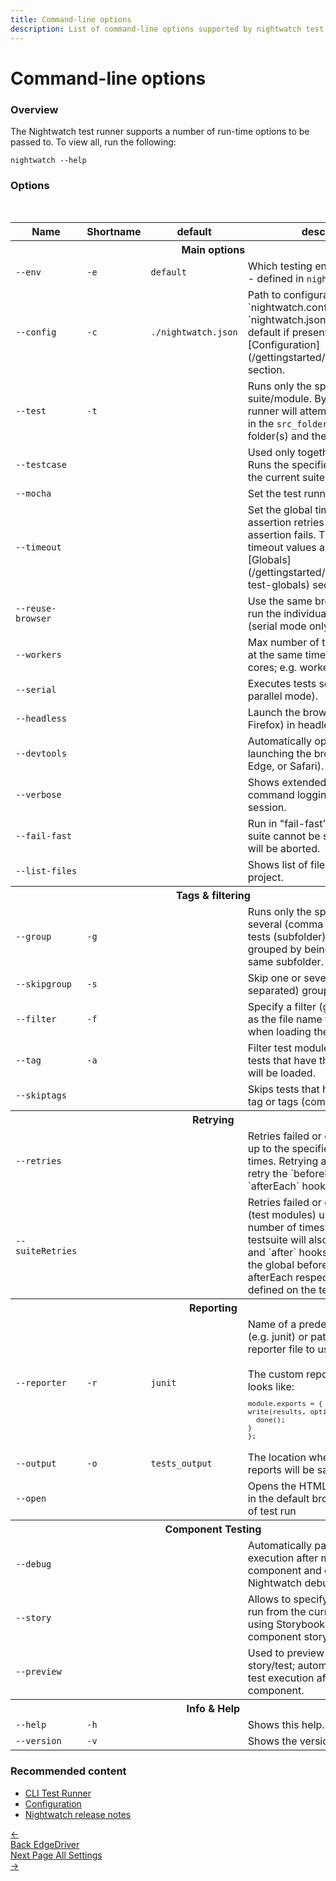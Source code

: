 ```yaml
---
title: Command-line options
description: List of command-line options supported by nightwatch test runner
---
```


<div class="page-header"><h1>Command-line options</h1></div>

### Overview

The Nightwatch test runner supports a number of run-time options to be passed to. To view all, run the following:

<pre><code class="language-bash">nightwatch --help</code></pre>

### Options

<div class="table-responsive">
  <table class="table table-bordered table-striped">
    <thead>
     <tr>
       <th style="width: 100px;">Name</th>
       <th style="width: 100px;">Shortname</th>
       <th style="width: 50px;">default</th>
       <th>description</th>
     </tr>
    </thead>
    <tbody>
      <tr><th colspan="4">Main options</th></tr>
      <tr>
        <td><code>--env</code></td>
        <td><code>-e</code></td>
        <td><code>default</code></td>
        <td>Which testing environment to use - defined in <code>nightwatch.json</code></td>
      </tr>
      <tr>
        <td><code>--config</code></td>
        <td><code>-c</code></td>
        <td><code>./nightwatch.json</code></td>
        <td>Path to configuration file; `nightwatch.conf.js` or `nightwatch.json` are read by default if present. Check the [Configuration](/gettingstarted/configuration/) section.</td>
      </tr>
      <tr>
        <td><code>--test</code></td>
        <td><code>-t</code></td>
        <td></td>
        <td>Runs only the specified test suite/module. By default the runner will attempt to run all tests in the <code>src_folders</code> settings folder(s) and their subfolders.</td>
      </tr>
      <tr>
        <td><code>--testcase</code></td>
        <td></td>
        <td></td>
        <td>Used only together with `--test`. Runs the specified testcase from the current suite/module.</td>
      </tr>
      <tr>
        <td><code>--mocha</code></td>
        <td></td>
        <td></td>
        <td>Set the test runner to use Mocha.</td>
      </tr>
      <tr>
        <td><code>--timeout</code></td>
        <td></td>
        <td></td>
        <td>Set the global timeout for assertion retries before an assertion fails. The various timeout values are defined in the [Globals](/gettingstarted/concepts/#using-test-globals) section.</td>
      </tr>
      <tr>
        <td><code>--reuse-browser</code></td>
        <td></td>
        <td></td>
        <td>Use the same browser session to run the individual test suites (serial mode only).</td>
      </tr>
      <tr>
        <td><code>--workers</code></td>
        <td></td>
        <td></td>
        <td>Max number of test files running at the same time (default: CPU cores; e.g. workers=4)</td>
      </tr>
      <tr>
        <td><code>--serial</code></td>
        <td></td>
        <td></td>
        <td>Executes tests serially (disables parallel mode).</td>
      </tr>
      <tr>
        <td><code>--headless</code></td>
        <td></td>
        <td></td>
        <td>Launch the browser (Chrome or Firefox) in headless mode.</td>
      </tr>
      <tr>
        <td><code>--devtools</code></td>
        <td></td>
        <td></td>
        <td>Automatically open devtools when launching the browser (Chrome, Edge, or Safari).</td>
      </tr>
      <tr>
        <td><code>--verbose</code></td>
        <td><code></code></td>
        <td></td>
        <td>Shows extended selenium command logging during the session.</td>
      </tr>
      <tr>
        <td><code>--fail-fast</code></td>
        <td></td>
        <td></td>
        <td>Run in "fail-fast" mode: if a test suite cannot be started, the rest will be aborted.</td>
      </tr>
      <tr>
        <td><code>--list-files</code></td>
        <td></td>
        <td></td>
        <td>Shows list of files present in the project.</td>
      </tr>
      <tr><th colspan="4">Tags & filtering</th></tr>
      <tr>
        <td><code>--group</code></td>
        <td><code>-g</code></td>
        <td></td>
        <td>Runs only the specified group or several (comma separated) of tests (subfolder). Tests are grouped by being placed in the same subfolder.</td>
      </tr>
      <tr>
        <td><code>--skipgroup</code></td>
        <td><code>-s</code></td>
        <td></td>
        <td>Skip one or several (comma separated) group of tests.</td>
      </tr>
      <tr>
        <td><code>--filter</code></td>
        <td><code>-f</code></td>
        <td></td>
        <td>Specify a filter (glob expression) as the file name format to use when loading the test files.</td>
      </tr>
      <tr>
        <td><code>--tag</code></td>
        <td><code>-a</code></td>
        <td></td>
        <td>Filter test modules by tags. Only tests that have the specified tags will be loaded.</td>
      </tr>
      <tr>
        <td><code>--skiptags</code></td>
        <td></td>
        <td></td>
        <td>Skips tests that have the specified tag or tags (comma separated).</td>
      </tr>
      <tr><th colspan="4">Retrying</th></tr>
      <tr>
        <td><code>--retries</code></td>
        <td></td>
        <td></td>
        <td>Retries failed or errored testcases up to the specified number of times. Retrying a testcase will also retry the `beforeEach` and `afterEach` hooks, if any.</td>
      </tr>
      <tr>
        <td><code>--suiteRetries</code></td>
        <td></td>
        <td></td>
        <td>Retries failed or errored testsuites (test modules) up to the specified number of times. Retrying a testsuite will also retry the `before` and `after` hooks (in addition to the global beforeEach and afterEach respectively), if any are defined on the testsuite.</td>
      </tr>
      <tr><th colspan="4">Reporting</th></tr>
      <tr>
        <td><code>--reporter</code></td>
        <td><code>-r</code></td>
        <td><code>junit</code></td>
        <td>Name of a predefined reporter (e.g. junit) or path to a custom reporter file to use.<br><br>
The custom reporter interface looks like:<br><code><pre>module.exports = {
write(results, options, done) {
  done();
}
};</pre></code></td>
      </tr>
      <tr>
        <td><code>--output</code></td>
        <td><code>-o</code></td>
        <td><code>tests_output</code></td>
        <td>The location where the JUnit XML reports will be saved.</td>
      </tr>
      <tr>
        <td><code>--open</code></td>
        <td><code></code></td>
        <td></td>
        <td>Opens the HTML report generated in the default browser at the end of test run</td>
      </tr>
      <tr><th colspan="4">Component Testing</th></tr>
      <tr>
        <td><code>--debug</code></td>
        <td><code></code></td>
        <td></td>
        <td>Automatically pause the test execution after mounting the component and open the Nightwatch debug REPL interface.</td>
      </tr>    
      <tr>
        <td><code>--story</code></td>
        <td><code></code></td>
        <td></td>
        <td>Allows to specify which story to run from the current file (when using Storybook or JSX written in component story format).</td>
      </tr>
      <tr>
        <td><code>--preview</code></td>
        <td><code></code></td>
        <td></td>
        <td>Used to preview a component story/test; automatically pause the test execution after mounting the component.</td>
      </tr>
      <tr><th colspan="4">Info &amp; Help</th></tr>
      <tr>
        <td><code>--help</code></td>
        <td><code>-h</code></td>
        <td></td>
        <td>Shows this help.</td>
      </tr>
      <tr>
        <td><code>--version</code></td>
        <td><code>-v</code></td>
        <td></td>
        <td>Shows the version number</td>
      </tr>
    <br>
    </tbody>
  </table>
</div>

### Recommended content
- [CLI Test Runner](/guide/running-tests/using-the-cli-test-runner.html)
- [Configuration](/guide/reference/settings.html)
- [Nightwatch release notes](/guide/overview/whats-new.html)

<div class="doc-pagination pt-40">
  <div class="previous">
    <a href="/guide/browser-drivers/edgedriver.html">
      <span>←</span>
        <div class="d-flex flex-column">
          <span class="smallT">Back</span>
          <span class="bigT">EdgeDriver</span>
        </div>
    </a>
  </div>
  <div class="next">
    <a href="/guide/reference/settings.html">
        <div class="d-flex flex-column">
          <span class="smallT">Next Page</span>
          <span class="bigT">All Settings</span>
        </div>
        <span>→</span>
    </a>
  </div>
</div>
